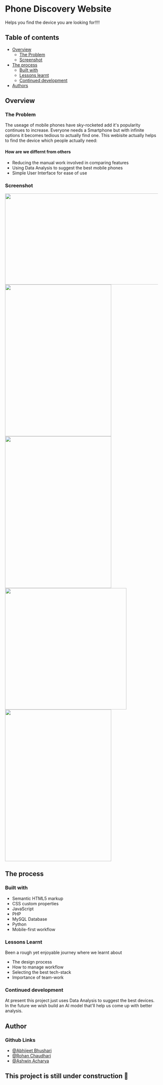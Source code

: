 # Phone Discovery Website
Helps you find the device you are looking for!!!!

## Table of contents

- [Overview](#overview)
  - [The Problem](#the-problem)
  - [Screenshot](#screenshot)
- [The process](#the-process)
  - [Built with](#built-with)
  - [Lessons learnt](#lessons-learnt)
  - [Continued development](#continued-development)
- [Authors](#author)

## Overview

### The Problem 

The useage of mobile phones have sky-rocketed add it's popularity continues to increase. Everyone needs a Smartphone but with infinite options it becomes tedious to actually find one. This webisite actually helps to find the device which people actually need:
#### How are we differnt from others
- Reducing the manual work involved in comparing features
- Using Data Analysis to suggest the best mobile phones
- Simple User Interface for ease of use


### Screenshot
<img src = "https://user-images.githubusercontent.com/87590123/202839381-aedab52a-a0ba-4fc9-a954-69cea4932c2c.png" width = 600 height = 300>
<img src = "https://user-images.githubusercontent.com/87590123/202838826-0f7a1182-8186-4990-854d-ba1fa6c148aa.png" width = 350 height = 500>
<img src = "https://user-images.githubusercontent.com/87590123/202839093-c85063c2-48ec-4cfa-9fce-785c5e167d8f.png" width = 350 height = 500>
<img src = "https://user-images.githubusercontent.com/87590123/202839145-930dfa60-83ef-4347-a9f5-a357d9d5a271.png" width = 400 height = 400>
<img src = "https://user-images.githubusercontent.com/87590123/202839325-95219c20-c2ce-4909-8f65-1f76caeed818.png" width = 350 height = 500>

## The process

### Built with

- Semantic HTML5 markup
- CSS custom properties
- JavaScript
- PHP
- MySQL Database
- Python
- Mobile-first workflow


### Lessons Learnt
Been a rough yet enjoyable journey where we learnt about
- The design process
- How to manage workflow
- Selecting the best tech-stack
- Importance of team-work

### Continued development

At present this project just uses Data Analysis to suggest the best devices. In the future we wish build an AI model that'll help us come up with better analysis.

## Author
### Github Links
- [@Abhijeet Bhushari]()
- [@Rohan Chaudhari]()
- [@Ashwin Acharya](https://github.com/ashwin-acharya01)

## This project is still under construction 🚧
